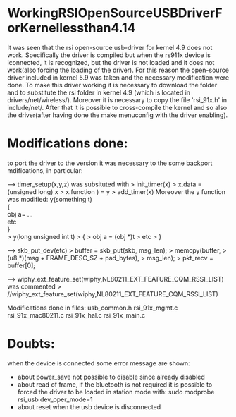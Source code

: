 # WorkingRSIOpenSourceUSBDriverForKernellessthan4.14

It was seen that the rsi open-source usb-driver for kernel 4.9 does not work.
Specifically the driver is compiled but when the rs911x device is iconnected, it is recognized, but the driver is not loaded and it does not work(also forcing the loading of the driver).
For this reason the open-source driver included in kernel 5.9 was taken and the necessary modification were done.
To make this driver working it is necessary to download the folder and to substitute the rsi folder in kernel 4.9 (which is located in drivers/net/wireless/).
Moreover it is necessary to copy the file 'rsi_91x.h' in include/net/.
After that it is possible to cross-compile the kernel and so also the driver(after having done the make menuconfig with the driver enabling).


# Modifications done:

to port the driver to the version it was necessary to the some backport mdifications, in particular:

--> timer_setup(x,y,z) was subsituted with > init_timer(x)
                                           > x.data = (unsigned long) x
                                           > x.function ) = y
                                           > add_timer(x)
    Moreover the y function was modified:
    y(something t)  
    {               
       obj  a= ...  
       etc          
    }          
                                          > y(long unsigned int t)
                                          > {
                                          >     obj a = (obj *)t
                                          >     etc
                                          > }
    
--> skb_put_dev(etc)                      > buffer = skb_put(skb, msg_len);
                                          > memcpy(buffer,
	                                        >        (u8 *)(msg +  FRAME_DESC_SZ + pad_bytes),
	                                        >        msg_len);
                                          >	pkt_recv = buffer[0];
    
--> wiphy_ext_feature_set(wiphy,NL80211_EXT_FEATURE_CQM_RSSI_LIST) was commented > //wiphy_ext_feature_set(wiphy,NL80211_EXT_FEATURE_CQM_RSSI_LIST)

Modifications done in files:
  usb_common.h
  rsi_91x_mgmt.c
  rsi_91x_mac80211.c
  rsi_91x_hal.c
  rsi_91x_main.c

# Doubts:

when the device is connected some error message are shown:

- about power_save not possible to disable since already disabled
- about read of frame, if the bluetooth is not required it is possible to forced the driver to be loaded in station mode with:
      sudo modprobe rsi_usb dev_oper_mode=1
- about reset when the usb device is disconnected







